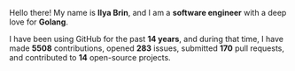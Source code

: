 Hello there! My name is **Ilya Brin**, and I am a **software engineer** with a deep love for **Golang**.

I have been using GitHub for the past **14 years**, and during that time, I have made **5508** contributions, opened **283** issues, submitted **170** pull requests, and contributed to **14** open-source projects.
